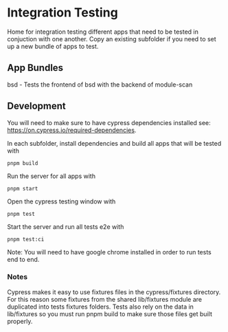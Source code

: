 # Integration Testing

Home for integration testing different apps that need to be tested in conjuction with one another. Copy an existing subfolder if you need to set up a new bundle of apps to test.

## App Bundles

bsd - Tests the frontend of bsd with the backend of module-scan

## Development 

You will need to make sure to have cypress dependencies installed see: https://on.cypress.io/required-dependencies. 

In each subfolder, install dependencies and build all apps that will be tested with 
```
pnpm build
```

Run the server for all apps with

```
pnpm start
```

Open the cypress testing window with

```
pnpm test
```

Start the server and run all tests e2e with 

```
pnpm test:ci
```
Note: You will need to have google chrome installed in order to run tests end to end. 

### Notes

Cypress makes it easy to use fixtures files in the cypress/fixtures directory. For this reason some fixtures from the shared lib/fixtures module are duplicated into tests fixtures folders. Tests also rely on the data in lib/fixtures so you must run pnpm build to make sure those files get built properly. 
